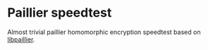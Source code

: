 # Paillier speedtest

Almost trivial paillier homomorphic encryption speedtest based on [libpaillier](http://acsc.cs.utexas.edu/libpaillier/).

